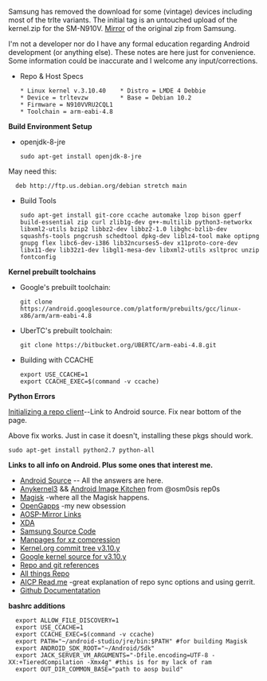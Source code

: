 Samsung has removed the download for some (vintage) devices including most of the trlte variants. The initial
tag is an untouched upload of the kernel.zip for the SM-N910V. [Mirror](https://www.androidfilehost.com/?fid=14943124697586354076) of the original zip from Samsung.

I'm not a developer nor do I have any formal education regarding Android development (or anything else).
These notes are here just for convenience. Some information could be inaccurate and I welcome any input/corrections.

* Repo & Host Specs 
      
      * Linux kernel v.3.10.40    * Distro = LMDE 4 Debbie
      * Device = trltevzw         * Base = Debian 10.2
      * Firmware = N910VVRU2CQL1
      * Toolchain = arm-eabi-4.8
      
**Build Environment Setup**

* openjdk-8-jre

      sudo apt-get install openjdk-8-jre
      
May need this:

      deb http://ftp.us.debian.org/debian stretch main

      

* Build Tools

      sudo apt-get install git-core ccache automake lzop bison gperf build-essential zip curl zlib1g-dev g++-multilib python3-networkx libxml2-utils bzip2 libbz2-dev libbz2-1.0 libghc-bzlib-dev squashfs-tools pngcrush schedtool dpkg-dev liblz4-tool make optipng gnupg flex libc6-dev-i386 lib32ncurses5-dev x11proto-core-dev libx11-dev lib32z1-dev libgl1-mesa-dev libxml2-utils xsltproc unzip fontconfig

**Kernel prebuilt toolchains**
* Google's prebuilt toolchain:

      git clone https://android.googlesource.com/platform/prebuilts/gcc/linux-x86/arm/arm-eabi-4.8
      
* UberTC's prebuilt toolchain:

      git clone https://bitbucket.org/UBERTC/arm-eabi-4.8.git

* Building with CCACHE

      export USE_CCACHE=1
      export CCACHE_EXEC=$(command -v ccache)
    
**Python Errors**

[Initializing a repo client](https://source.android.com/setup/build/downloading#initializing-a-repo-client)--Link to Android source. Fix near bottom of the page.

Above fix works. Just in case it doesn't, installing these pkgs should work.

    sudo apt-get install python2.7 python-all

**Links to all info on Android. Plus some ones that interest me.** 
* [Android Source](https://source.android.com/) -- All the answers are here.
* [Anykernel3](https://github.com/osm0sis/AnyKernel3.git) && [Android Image Kitchen](https://github.com/osm0sis/Android-Image-Kitchen.git) from @osm0sis rep0s
* [Magisk](https://github.com/topjohnwu/Magisk.git) -where all the Magisk happens.
* [OpenGapps](https://github.com/opengapps/opengapps.git) -my new obsession
* [AOSP-Mirror Links](https://aosp-mirror.github.io/)
* [XDA](https://www.xda-developers.com/)
* [Samsung Source Code](https://opensource.samsung.com)
* [Manpages for xz compression](http://http://manpages.org/xz)
* [Kernel.org commit tree v3.10.y](https://git.kernel.org/pub/scm/linux/kernel/git/stable/linux.git/log/?h=linux-3.10.y)
* [Google kernel source for v3.10.y](https://kernel.googlesource.com/pub/scm/linux/kernel/git/stable/linux/+/refs/heads/linux-3.10.y)
* [Repo and git references](https://gerrit.googlesource.com/git-repo/+/refs/heads/master/docs/manifest-format.md#XML-File-Format)
* [All things Repo](https://gerrit.googlesource.com/git-repo/+/refs/heads/master/README.md)
* [AICP Read.me](https://github.com/AICP/platform_manifest/tree/r11.1#android-ice-cold-project) -great explanation of repo sync options and using gerrit.
* [Github Documentatation](https://docs.github.com)

**bashrc additions**

      export ALLOW_FILE_DISCOVERY=1
      export USE_CCACHE=1
      export CCACHE_EXEC=$(command -v ccache)
      export PATH="~/android-studio/jre/bin:$PATH" #for building Magisk
      export ANDROID_SDK_ROOT="~/Android/Sdk"
      export JACK_SERVER_VM_ARGUMENTS="-Dfile.encoding=UTF-8 -XX:+TieredCompilation -Xmx4g" #this is for my lack of ram
      export OUT_DIR_COMMON_BASE="path to aosp build"
      
